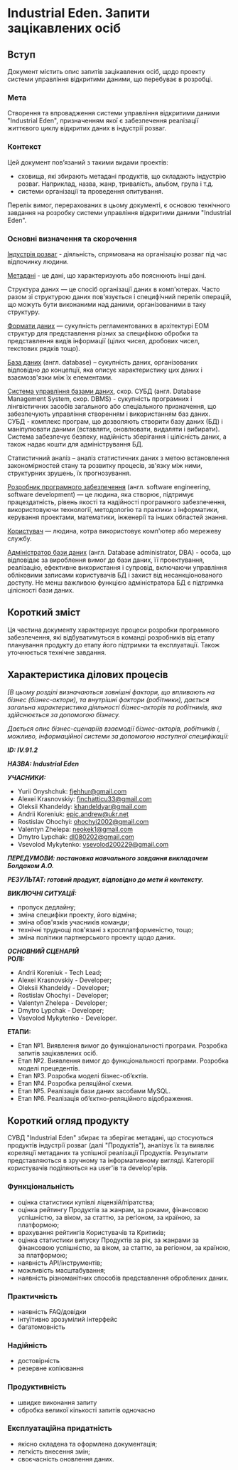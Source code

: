 # Industrial Eden. Запити зацікавлених осіб

## Вступ

Документ містить опис запитів зацікавлених осіб, щодо проекту системи управління відкритими даними, що перебуває в розробці.

### Мета 

Створення та впровадження системи управління відкритими даними "Industrial Eden", призначенням якої є забезпечення реалізації життєвого циклу відкритих даних в індустрії розваг.

### Контекст

Цей документ пов’язаний з такими видами проектів:
  - сховища, які збирають метадані продуктів, що складають індустрію розваг. Наприклад, назва, жанр, тривалість, альбом, група і т.д.
  - системи організації та проведення опитування.

Перелік вимог, перерахованих в цьому документі, є основою технічного завдання на розробку системи управління відкритими даними "Industrial Eden".

### Основні визначення та скорочення

[Індустрія розваг](https://leksika.com.ua/14361106/turizm/industriya_dozvillya) - діяльність, спрямована на організацію розваг під час відпочинку людини.

[Метадані](https://uk.wikipedia.org/wiki/%D0%9C%D0%B5%D1%82%D0%B0%D0%B4%D0%B0%D0%BD%D1%96) - це дані, що характеризують або пояснюють інші дані.

Структура даних — це спосіб організації даних в комп'ютерах. Часто разом зі структурою даних пов'язується і специфічний перелік операцій, що можуть бути виконаними над даними, організованими в таку структуру.

[Формати даних](https://uk.wikipedia.org/wiki/%D0%A4%D0%BE%D1%80%D0%BC%D0%B0%D1%82%D0%B8_%D0%B4%D0%B0%D0%BD%D0%B8%D1%85) — сукупність регламентованих в архітектурі ЕОМ структур для представлення різних за специфікою обробки та представлення видів інформації (цілих чисел, дробових чисел, текстових рядків тощо).

[База даних](https://uk.wikipedia.org/wiki/%D0%91%D0%B0%D0%B7%D0%B0_%D0%B4%D0%B0%D0%BD%D0%B8%D1%85) (англ. database) – сукупність даних, організованих відповідно до концепції, яка описує характеристику цих даних і взаємозв'язки між їх елементами.

[Система управління базами даних](https://ru.wikipedia.org/wiki/%D0%A1%D0%B8%D1%81%D1%82%D0%B5%D0%BC%D0%B0_%D1%83%D0%BF%D1%80%D0%B0%D0%B2%D0%BB%D0%B5%D0%BD%D0%B8%D1%8F_%D0%B1%D0%B0%D0%B7%D0%B0%D0%BC%D0%B8_%D0%B4%D0%B0%D0%BD%D0%BD%D1%8B%D1%85), скор. СУБД (англ. Database Management System, скор. DBMS) - сукупність програмних і лінгвістичних засобів загального або спеціального призначення, що забезпечують управління створенням і використанням баз даних.</br>
СУБД - комплекс програм, що дозволяють створити базу даних (БД) і маніпулювати даними (вставляти, оновлювати, видаляти і вибирати). Система забезпечує безпеку, надійність зберігання і цілісність даних, а також надає кошти для адміністрування БД.

Статистичний аналіз – аналіз статистичних даних з метою встановлення закономірностей стану та розвитку процесів, зв'язку між ними, структурних зрушень, їх прогнозування.

[Розробник програмного забезпечення](https://uk.wikipedia.org/wiki/%D0%A0%D0%BE%D0%B7%D1%80%D0%BE%D0%B1%D0%BA%D0%B0_%D0%BF%D1%80%D0%BE%D0%B3%D1%80%D0%B0%D0%BC%D0%BD%D0%BE%D0%B3%D0%BE_%D0%B7%D0%B0%D0%B1%D0%B5%D0%B7%D0%BF%D0%B5%D1%87%D0%B5%D0%BD%D0%BD%D1%8F) (англ. software engineering, software development) — це людина, яка створює, підтримує працездатність, рівень якості та надійності програмного забезпечення, використовуючи технології, методологію та практики з інформатики, керування проектами, математики, інженерії та інших областей знання.

[Користувач](https://uk.wikipedia.org/wiki/%D0%9A%D0%BE%D1%80%D0%B8%D1%81%D1%82%D1%83%D0%B2%D0%B0%D1%87_(%D1%96%D0%BD%D1%84%D0%BE%D1%80%D0%BC%D0%B0%D1%82%D0%B8%D0%BA%D0%B0)) — людина, котра використовує комп'ютер або мережеву службу.

[Адміністратор бази даних](https://ru.wikipedia.org/wiki/%D0%90%D0%B4%D0%BC%D0%B8%D0%BD%D0%B8%D1%81%D1%82%D1%80%D0%B0%D1%82%D0%BE%D1%80_%D0%B1%D0%B0%D0%B7_%D0%B4%D0%B0%D0%BD%D0%BD%D1%8B%D1%85) (англ. Database administrator, DBA) - особа, що відповідає за вироблення вимог до бази даних, її проектування, реалізацію, ефективне використання і супровід, включаючи управління обліковими записами користувачів БД і захист від несанкціонованого доступу. Не менш важливою функцією адміністратора БД є підтримка цілісності бази даних.

## Короткий зміст

Ця частина документу характеризує процеси розробки програмного забезпечення, які відбуватимуться в команді розробників від етапу планування продукту до етапу його підтримки та експлуатації. Також уточнюється технічне завдання.

## Характеристика ділових процесів

*[В цьому розділі визначаються зовнішні фактори, що впливають на бізнес (бізнес-актори), 
та внутрішні фактори (робітники), дається загальна характеристика діяльності бізнес-акторів 
та робітників, яка здійснюється за допомогою бізнесу.*

*Дається опис бізнес-сценаріїв взаємодії бізнес-акторів, робітників і, можливо, інформаційної системи за допомогою наступної
специфікації:*

   
***ID: IV.91.2***

***НАЗВА: Industrial Eden***
    
***УЧАСНИКИ:***
  - Yurii Onyshchuk: fjehhur@gmail.com
  - Alexei Krasnovskiy: finchatticu33@gmail.com
  - Oleksii Khandeldy: khandeldyar@gmail.com
  - Andrii Koreniuk: epic.andrew@ukr.net
  - Rostislav Ohochyi: ohochyi2002@gmail.com
  - Valentyn Zhelepa: neokek1@gmail.com
  - Dmytro Lypchak: dl080202@gmail.com
  - Vsevolod Mykytenko: vsevolod200229@gmail.com

***ПЕРЕДУМОВИ: постановка навчального завдання викладачем Болдаком А.О.***

***РЕЗУЛЬТАТ: готовий продукт, відповідно до мети й контексту.***

***ВИКЛЮЧНІ СИТУАЦІЇ:***
  - пропуск дедлайну;
  - зміна специфіки проекту, його відміна;
  - зміна обов'язків учасників команди;
  - технічні труднощі пов'язані з кросплатформеністю, тощо;
  - зміна політики партнерського проекту щодо даних.

***ОСНОВНИЙ СЦЕНАРІЙ***</br>
**РОЛІ:**
  - Andrii Koreniuk - Tech Lead;
  - Alexei Krasnovskiy - Developer;
  - Oleksii Khandeldy - Developer;
  - Rostislav Ohochyi - Developer;
  - Valentyn Zhelepa - Developer;
  - Dmytro Lypchak - Developer;
  - Vsevolod Mykytenko - Developer.

**ЕТАПИ:**
  - Етап №1. Виявлення вимог до функціональності програми. Розробка запитів зацікавлених осіб.</br>
  - Етап №2. Виявлення вимог до функціональності програми. Розробка моделі прецедентів.</br>
  - Етап №3. Розробка моделі бізнес-об’єктів.</br>
  - Етап №4. Розробка реляційної схеми.</br>
  - Етап №5. Реалізація бази даних засобами MySQL.</br>
  - Етап №6. Реалізація об’єктно-реляційного відображення.</br>

## Короткий огляд продукту

СУВД "Industrial Eden" збирає та зберігає метадані, що стосуються продуктів індустрії розваг (далі "Продуктів"), аналізує їх та виявляє кореляції метаданих та успішної реалізації Продуктів. Результати представляються в зручному та інформативному вигляді. Категорії користувачів поділяються на user'ів та develop'ерів.

### Функціональність
  - оцінка статистики купівлі ліцензій/піратства;
  - оцінка рейтингу Продуктів за жанрам, за роками, фінансовою успішністю, за віком, за статтю, за регіоном, за країною, за платформою;
  - врахування рейтингів Користувачів та Критиків;
  - оцінка статистики випуску Продуктів за рік, за жанрами за фінансовою успішністю, за віком, за статтю, за регіоном, за країною, за платформою;
  - наявність API/інструментів;
  - можливість масштабування;
  - наявність різноманітних способів представлення оброблених даних.

### Практичність
  - наявність FAQ/довідки
  - інтуїтивно зрозумілий інтерфейс
  - багатомовність

### Надійність
  - достовірність
  - резервне копіювання

### Продуктивність
  - швидке виконання запиту
  - обробка великої кількості запитів одночасно

### Експлуатаційна придатність
  - якісно складена та оформлена документація;
  - легкість внесення змін;
  - своєчасність оновлення даних.

